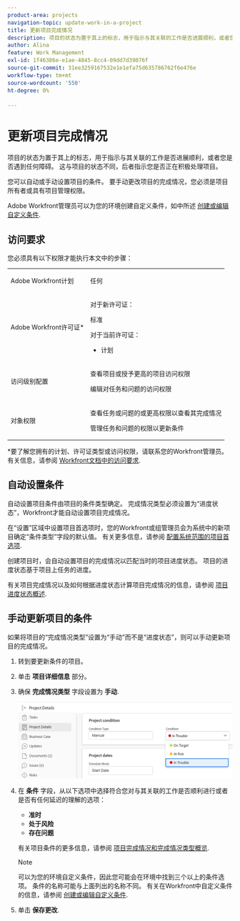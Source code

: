 ```yaml
---
product-area: projects
navigation-topic: update-work-in-a-project
title: 更新项目完成情况
description: 项目的状态为置于其上的标志，用于指示与其关联的工作是否进展顺利，或者您是否遇到任何障碍。 这与项目的状态不同，后者指示您是否正在积极处理项目。
author: Alina
feature: Work Management
exl-id: 1f46386e-e1ae-4845-8cc4-09dd7d39076f
source-git-commit: 31ee3259167532e1e1efa75d635786762f6e476e
workflow-type: tm+mt
source-wordcount: '550'
ht-degree: 0%

---
```


# 更新项目完成情况

项目的状态为置于其上的标志，用于指示与其关联的工作是否进展顺利，或者您是否遇到任何障碍。 这与项目的状态不同，后者指示您是否正在积极处理项目。

您可以自动或手动设置项目的条件。 要手动更改项目的完成情况，您必须是项目所有者或具有项目管理权限。

Adobe Workfront管理员可以为您的环境创建自定义条件，如中所述 [创建或编辑自定义条件](../../../administration-and-setup/customize-workfront/create-manage-custom-conditions/create-edit-custom-conditions.md).

## 访问要求

您必须具有以下权限才能执行本文中的步骤：

<table style="table-layout:auto"> 
 <col> 
 <col> 
 <tbody> 
  <tr> 
   <td role="rowheader">Adobe Workfront计划</td> 
   <td><p>任何</p> </td> 
  </tr> 
  <tr> 
   <td role="rowheader">Adobe Workfront许可证*</td> 
   <td>

对于新许可证：
<p>标准</p>

对于当前许可证：
<ul><li><p>计划</p>
    </td> 
  </tr> 
  <tr> 
   <td role="rowheader">访问级别配置</td> 
   <td> <p>查看项目或授予更高的项目访问权限</p> <p>编辑对任务和问题的访问权限 </p> </td> 
  </tr> 
  <tr> 
   <td role="rowheader">对象权限</td> 
   <td> <p>查看任务或问题的或更高权限以查看其完成情况</p>
   <p>管理任务和问题的权限以更新条件</p>
     </td> 
  </tr> 
 </tbody> 
</table>

*要了解您拥有的计划、许可证类型或访问权限，请联系您的Workfront管理员。 有关信息，请参阅 [Workfront文档中的访问要求](/help/quicksilver/administration-and-setup/add-users/access-levels-and-object-permissions/access-level-requirements-in-documentation.md).

## 自动设置条件

自动设置项目条件由项目的条件类型确定。 完成情况类型必须设置为“进度状态”，Workfront才能自动设置项目完成情况。

在“设置”区域中设置项目首选项时，您的Workfront或组管理员会为系统中的新项目确定“条件类型”字段的默认值。 有关更多信息，请参阅 [配置系统范围的项目首选项](../../../administration-and-setup/set-up-workfront/configure-system-defaults/set-project-preferences.md).

创建项目时，会自动设置项目的完成情况以匹配当时的项目进度状态。 项目的进度状态基于项目上任务的进度。

有关项目完成情况以及如何根据进度状态计算项目完成情况的信息，请参阅 [项目进度状态概述](../../../manage-work/projects/planning-a-project/project-progress-status.md).

## 手动更新项目的条件

如果将项目的“完成情况类型”设置为“手动”而不是“进度状态”，则可以手动更新项目的完成情况。

1. 转到要更新条件的项目。
1. 单击 **项目详细信息** 部分。

1. 确保 **完成情况类型** 字段设置为 **手动**.

   ![](assets/project-details-overview-edit-enabled-with-condition-shot-nwe-350x251.png)

1. 在 **条件** 字段，从以下选项中选择符合您对与其关联的工作是否顺利进行或者是否有任何延迟的理解的选项：

   * **准时**
   * **处于风险**
   * **存在问题**

   有关项目条件的更多信息，请参阅 [项目完成情况和完成情况类型概览](../../../manage-work/projects/manage-projects/project-condition-and-condition-type.md).

   >[!NOTE]
   >
   >可以为您的环境自定义条件，因此您可能会在环境中找到三个以上的条件选项。 条件的名称可能与上面列出的名称不同。 有关在Workfront中自定义条件的信息，请参阅 [创建或编辑自定义条件](../../../administration-and-setup/customize-workfront/create-manage-custom-conditions/create-edit-custom-conditions.md).

1. 单击 **保存更改**.
